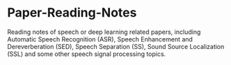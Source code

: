 # Paper-Reading-Notes
Reading notes of speech or deep learning related papers, including Automatic Speech Recognition (ASR), Speech Enhancement and Dereverberation (SED), Speech Separation (SS), Sound Source Localization (SSL) and some other speech signal processing topics.
